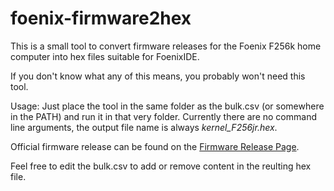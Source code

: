 # foenix-firmware2hex

This is a small tool to convert firmware releases for the Foenix F256k home computer into hex files suitable for FoenixIDE.

If you don't know what any of this means, you probably won't need this tool.

Usage:
Just place the tool in the same folder as the bulk.csv (or somewhere in the PATH) and run it in that very folder.
Currently there are no command line arguments, the output file name is always _kernel_F256jr.hex_.

Official firmware release can be found on the [Firmware Release Page](https://github.com/FoenixRetro/f256-firmware/releases).

Feel free to edit the bulk.csv to add or remove content in the reulting hex file.
